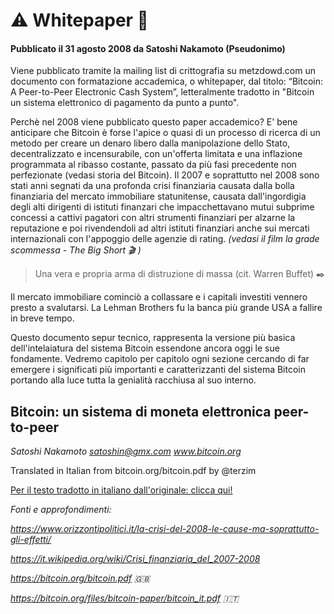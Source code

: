 # ⚠️ Whitepaper 📃

#### Pubblicato il 31 agosto 2008 da Satoshi Nakamoto (Pseudonimo)

Viene pubblicato tramite la mailing list di crittografia su metzdowd.com un documento con formatazione accademica, o whitepaper, dal titolo: “Bitcoin: A Peer-to-Peer Electronic Cash System”, letteralmente tradotto in "Bitcoin un sistema elettronico di pagamento da punto a punto".

Perchè nel 2008 viene pubblicato questo paper accademico? E' bene anticipare che Bitcoin è forse l'apice o quasi di un processo di ricerca di un metodo per creare un denaro libero dalla manipolazione dello Stato, decentralizzato e incensurabile, con un'offerta limitata e una inflazione programmata al ribasso costante, passato da più fasi precedente non perfezionate (vedasi storia del Bitcoin).
Il 2007 e soprattutto nel 2008 sono stati anni segnati da una profonda crisi finanziaria causata dalla bolla finanziaria del mercato immobiliare statunitense, causata dall'ingordigia degli alti dirigenti di istituti finanzari che impacchettavano mutui subprime concessi a cattivi pagatori con altri strumenti finanziari per alzarne la reputazione e poi rivendendoli ad altri istituti finanziari anche sui mercati internazionali con l'appoggio delle agenzie di rating.
*(vedasi il film la grade scommessa - The Big Short 🎬 )*

> Una vera e propria arma di distruzione di massa (cit. Warren Buffet) ✒️

Il mercato immobiliare cominciò a collassare e i capitali investiti vennero presto a svalutarsi. La Lehman Brothers fu la banca più grande USA a fallire in breve tempo.

Questo documento sepur tecnico, rappresenta la versione più basica dell'intelaiatura del sistema Bitcoin essendone ancora oggi le sue fondamente. Vedremo capitolo per capitolo ogni sezione cercando di far emergere i significati più importanti e caratterizzanti del sistema Bitcoin portando alla luce tutta la genialità  racchiusa al suo interno.


## Bitcoin: un sistema di moneta elettronica peer-to-peer

*Satoshi Nakamoto*  *satoshin@gmx.com*  *www.bitcoin.org*

Translated in Italian from bitcoin.org/bitcoin.pdf by @terzim

[Per il testo tradotto in italiano dall'originale: clicca qui!](https://bitcoin.org/files/bitcoin-paper/bitcoin_it.pdf)



*Fonti e approfondimenti:*

*https://www.orizzontipolitici.it/la-crisi-del-2008-le-cause-ma-soprattutto-gli-effetti/*

*https://it.wikipedia.org/wiki/Crisi_finanziaria_del_2007-2008*

*https://bitcoin.org/bitcoin.pdf 🇬🇧*

*https://bitcoin.org/files/bitcoin-paper/bitcoin_it.pdf 🇮🇹*
